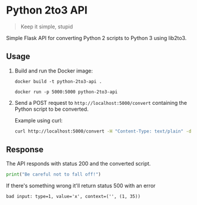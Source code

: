 # Python 2to3 API

> Keep it simple, stupid

Simple Flask API for converting Python 2 scripts to Python 3 using lib2to3.

## Usage

1. Build and run the Docker image:

   `docker build -t python-2to3-api .`

   `docker run -p 5000:5000 python-2to3-api`

3. Send a POST request to `http://localhost:5000/convert` containing the Python script to be converted.

   Example using curl:

   ```bash
   curl http://localhost:5000/convert -H "Content-Type: text/plain" -d 'print "Be careful not to fall off!"'
   ```

## Response

The API responds with status 200 and the converted script.

```python
print("Be careful not to fall off!")
```

If there's something wrong it'll return status 500 with an error

```
bad input: type=1, value='x', context=('', (1, 35))
```
